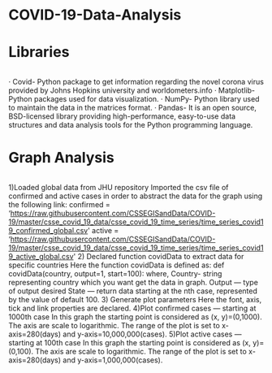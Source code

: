 # COVID-19-Data-Analysis

# Libraries
###### 
· Covid- Python package to get information regarding the novel corona virus provided by Johns Hopkins university and worldometers.info
· Matplotlib- Python packages used for data visualization.
· NumPy- Python library used to maintain the data in the matrices format.
· Pandas- It is an open source, BSD-licensed library providing high-performance, easy-to-use data structures and data analysis tools for the Python programming language.

# Graph Analysis
######
1)Loaded global data from JHU repository
Imported the csv file of confirmed and active cases in order to abstract the data for the graph using the following link:
confirmed = ‘https://raw.githubusercontent.com/CSSEGISandData/COVID-19/master/csse_covid_19_data/csse_covid_19_time_series/time_series_covid19_confirmed_global.csv'
active = ‘https://raw.githubusercontent.com/CSSEGISandData/COVID-19/master/csse_covid_19_data/csse_covid_19_time_series/time_series_covid19_active_global.csv'
2) Declared function covidData to extract data for specific countries
Here the function covidData is defined as:
def covidData(country, output=1, start=100):
where,
Country- string representing country which you want get the data in graph.
Output — type of output desired
State — return data starting at the nth case, represented by the value of default 100.
3) Generate plot parameters
Here the font, axis, tick and link properties are declared.
4)Plot confirmed cases — starting at 1000th case
In this graph the starting point is considered as (x, y)=(0,1000). The axis are scale to logarithmic. The range of the plot is set to x-axis=280(days) and y-axis=10,000,000(cases).
5)Plot active cases — starting at 100th case
In this graph the starting point is considered as (x, y)=(0,100). The axis are scale to logarithmic. The range of the plot is set to x-axis=280(days) and y-axis=1,000,000(cases).
